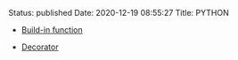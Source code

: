 Status: published
Date: 2020-12-19 08:55:27
Title: PYTHON

- [Build-in function](http://www.jerrylsu.net/articles/2020/programming-Python-build-in-function.html)

- [Decorator](http://www.jerrylsu.net/articles/2020/programming-Python-Decorator.html)
